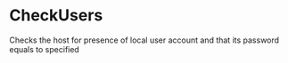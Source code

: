 # CheckUsers
Checks the host for presence of local user account and that its password equals to specified
